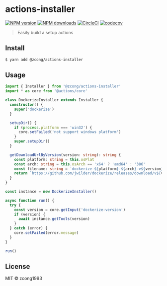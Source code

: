 # actions-installer

[![NPM version](https://img.shields.io/npm/v/@zcong/actions-installer.svg?style=flat)](https://npmjs.com/package/@zcong/actions-installer) [![NPM downloads](https://img.shields.io/npm/dm/@zcong/actions-installer.svg?style=flat)](https://npmjs.com/package/@zcong/actions-installer) [![CircleCI](https://circleci.com/gh/zcong1993/actions-installer/tree/master.svg?style=shield)](https://circleci.com/gh/zcong1993/actions-installer/tree/master) [![codecov](https://codecov.io/gh/zcong1993/actions-installer/branch/master/graph/badge.svg)](https://codecov.io/gh/zcong1993/actions-installer)

> Easily build a setup actions

## Install

```sh
$ yarn add @zcong/actions-installer
```

## Usage

```ts
import { Installer } from '@zcong/actions-installer'
import * as core from '@actions/core'

class DockerizeInstaller extends Installer {
  constructor() {
    super('dockerize')
  }

  setupDir() {
    if (process.platform === 'win32') {
      core.setFailed('not support windows platform')
    }
    super.setupDir()
  }

  getDownloadUrlByVersion(version: string): string {
    const platform: string = this.osPlat
    const arch: string = this.osArch == 'x64' ? 'amd64' : '386'
    const filename: string = `dockerize-${platform}-${arch}-v${version}.tar.gz`
    return `https://github.com/jwilder/dockerize/releases/download/v${version}/${filename}`
  }
}

const instance = new DockerizeInstaller()

async function run() {
  try {
    const version = core.getInput('dockerize-version')
    if (version) {
      await instance.getTools(version)
    }
  } catch (error) {
    core.setFailed(error.message)
  }
}

run()
```

## License

MIT &copy; zcong1993
